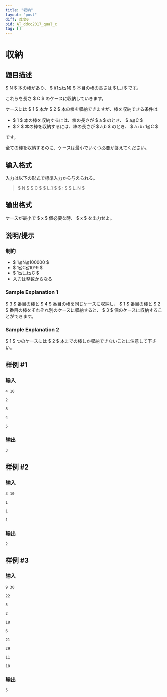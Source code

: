 ```yaml
---
title: "収納"
layout: "post"
diff: 难度0
pid: AT_ddcc2017_qual_c
tag: []
---
```


# 収納

## 题目描述

[problemUrl]: https://atcoder.jp/contests/ddcc2017-qual/tasks/ddcc2017_qual_c

$ N $ 本の棒があり、 $ i(1≦i≦N) $ 本目の棒の長さは $ L_i $ です。

これらを長さ $ C $ のケースに収納していきます。

ケースには $ 1 $ 本か $ 2 $ 本の棒を収納できますが、棒を収納できる条件は

- $ 1 $ 本の棒を収納するには、棒の長さが $ a $ のとき、 $ a≦C $
- $ 2 $ 本の棒を収納するには、棒の長さが $ a,b $ のとき、 $ a+b+1≦C $

です。

全ての棒を収納するのに、ケースは最小でいくつ必要か答えてください。

## 输入格式

入力は以下の形式で標準入力から与えられる。

> $ N $ $ C $ $ L_1 $ $ : $ $ L_N $

## 输出格式

ケースが最小で $ x $ 個必要な時、 $ x $ を出力せよ。

## 说明/提示

### 制約

- $ 1≦N≦100000 $
- $ 1≦C≦10^9 $
- $ 1≦L_i≦C $
- 入力は整数からなる

### Sample Explanation 1

$ 3 $ 番目の棒と $ 4 $ 番目の棒を同じケースに収納し、 $ 1 $ 番目の棒と $ 2 $ 番目の棒をそれぞれ別のケースに収納すると、 $ 3 $ 個のケースに収納することができます。

### Sample Explanation 2

$ 1 $ つのケースには $ 2 $ 本までの棒しか収納できないことに注意して下さい。

## 样例 #1

### 输入

```
4 10
2
8
4
5
```

### 输出

```
3
```

## 样例 #2

### 输入

```
3 10
1
1
1
```

### 输出

```
2
```

## 样例 #3

### 输入

```
9 30
22
5
2
18
6
21
29
11
18
```

### 输出

```
5
```


